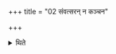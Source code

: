 +++
title = "02 संवत्सरन् न कञ्चन"

+++

<details><summary>थिते</summary>

संवत्सरं न कञ्चन प्रत्यवरोहेन्न च रामामुपेयात् । न पक्षिणोऽश्नीयात् २
</details>
